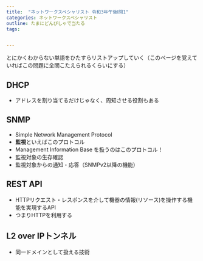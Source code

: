 ```yaml
---
title:  "ネットワークスペシャリスト 令和3年午後Ⅰ問1"
categories: ネットワークスペシャリスト
outline: たまにどんぴしゃで当たる
tags:


---
```



とにかくわからない単語をひたすらリストアップしていく（このページを覚えていればこの問題に全問こたえられるくらいにする）



## DHCP

- アドレスを割り当てるだけじゃなく、周知させる役割もある

## SNMP

- Simple Network Management Protocol
- **監視**といえばこのプロトコル
- Management Information Base を扱うのはこのプロトコル！
- 監視対象の生存確認
- 監視対象からの通知・応答（SNMPv2以降の機能）


## REST API

- HTTPリクエスト・レスポンスを介して機器の情報(リソース)を操作する機能を実現するAPI
- つまりHTTPを利用する

## L2 over IPトンネル

- 同一ドメインとして扱える技術

